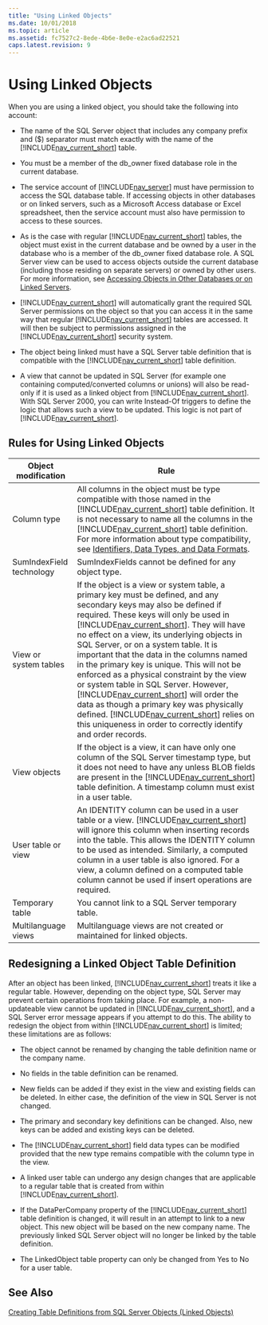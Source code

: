 ```yaml
---
title: "Using Linked Objects"
ms.date: 10/01/2018
ms.topic: article
ms.assetid: fc7527c2-8ede-4b6e-8e0e-e2ac6ad22521
caps.latest.revision: 9
---
```

# Using Linked Objects
When you are using a linked object, you should take the following into account:  
  
-   The name of the SQL Server object that includes any company prefix and \($\) separator must match exactly with the name of the [!INCLUDE[nav_current_short](includes/nav_current_short_md.md)] table.  
  
-   You must be a member of the db\_owner fixed database role in the current database.  
  
-   The service account of [!INCLUDE[nav_server](includes/nav_server_md.md)] must have permission to access the SQL database table. If accessing objects in other databases or on linked servers, such as a Microsoft Access database or Excel spreadsheet, then the service account must also have permission to access to these sources.  
  
-   As is the case with regular [!INCLUDE[nav_current_short](includes/nav_current_short_md.md)] tables, the object must exist in the current database and be owned by a user in the database who is a member of the db\_owner fixed database role. A SQL Server view can be used to access objects outside the current database \(including those residing on separate servers\) or owned by other users. For more information, see [Accessing Objects in Other Databases or on Linked Servers](Accessing-Objects-in-Other-Databases-or-on-Linked-Servers.md).  
  
-   [!INCLUDE[nav_current_short](includes/nav_current_short_md.md)] will automatically grant the required SQL Server permissions on the object so that you can access it in the same way that regular [!INCLUDE[nav_current_short](includes/nav_current_short_md.md)] tables are accessed. It will then be subject to permissions assigned in the [!INCLUDE[nav_current_short](includes/nav_current_short_md.md)] security system.  
  
-   The object being linked must have a SQL Server table definition that is compatible with the [!INCLUDE[nav_current_short](includes/nav_current_short_md.md)] table definition.  
  
-   A view that cannot be updated in SQL Server \(for example one containing computed/converted columns or unions\) will also be read-only if it is used as a linked object from [!INCLUDE[nav_current_short](includes/nav_current_short_md.md)]. With SQL Server 2000, you can write Instead-Of triggers to define the logic that allows such a view to be updated. This logic is not part of [!INCLUDE[nav_current_short](includes/nav_current_short_md.md)].  
  
## Rules for Using Linked Objects  
  
|**Object modification**|**Rule**|  
|-----------------------------|--------------|  
|Column type|All columns in the object must be type compatible with those named in the [!INCLUDE[nav_current_short](includes/nav_current_short_md.md)] table definition. It is not necessary to name all the columns in the [!INCLUDE[nav_current_short](includes/nav_current_short_md.md)] table definition. For more information about type compatibility, see [Identifiers, Data Types, and Data Formats](Identifiers--Data-Types--and-Data-Formats.md).|  
|SumIndexField technology|SumIndexFields cannot be defined for any object type.|  
|View or system tables|If the object is a view or system table, a primary key must be defined, and any secondary keys may also be defined if required. These keys will only be used in [!INCLUDE[nav_current_short](includes/nav_current_short_md.md)]. They will have no effect on a view, its underlying objects in SQL Server, or on a system table. It is important that the data in the columns named in the primary key is unique. This will not be enforced as a physical constraint by the view or system table in SQL Server. However, [!INCLUDE[nav_current_short](includes/nav_current_short_md.md)] will order the data as though a primary key was physically defined. [!INCLUDE[nav_current_short](includes/nav_current_short_md.md)] relies on this uniqueness in order to correctly identify and order records.|  
|View objects|If the object is a view, it can have only one column of the SQL Server timestamp type, but it does not need to have any unless BLOB fields are present in the [!INCLUDE[nav_current_short](includes/nav_current_short_md.md)] table definition. A timestamp column must exist in a user table.|  
|User table or view|An IDENTITY column can be used in a user table or a view. [!INCLUDE[nav_current_short](includes/nav_current_short_md.md)] will ignore this column when inserting records into the table. This allows the IDENTITY column to be used as intended. Similarly, a computed column in a user table is also ignored. For a view, a column defined on a computed table column cannot be used if insert operations are required.|  
|Temporary table|You cannot link to a SQL Server temporary table.|  
|Multilanguage views|Multilanguage views are not created or maintained for linked objects.|  
  
## Redesigning a Linked Object Table Definition  
 After an object has been linked, [!INCLUDE[nav_current_short](includes/nav_current_short_md.md)] treats it like a regular table. However, depending on the object type, SQL Server may prevent certain operations from taking place. For example, a non-updateable view cannot be updated in [!INCLUDE[nav_current_short](includes/nav_current_short_md.md)], and a SQL Server error message appears if you attempt to do this. The ability to redesign the object from within [!INCLUDE[nav_current_short](includes/nav_current_short_md.md)] is limited; these limitations are as follows:  
  
-   The object cannot be renamed by changing the table definition name or the company name.  
  
-   No fields in the table definition can be renamed.  
  
-   New fields can be added if they exist in the view and existing fields can be deleted. In either case, the definition of the view in SQL Server is not changed.  
  
-   The primary and secondary key definitions can be changed. Also, new keys can be added and existing keys can be deleted.  
  
-   The [!INCLUDE[nav_current_short](includes/nav_current_short_md.md)] field data types can be modified provided that the new type remains compatible with the column type in the view.  
  
-   A linked user table can undergo any design changes that are applicable to a regular table that is created from within [!INCLUDE[nav_current_short](includes/nav_current_short_md.md)].  
  
-   If the DataPerCompany property of the [!INCLUDE[nav_current_short](includes/nav_current_short_md.md)] table definition is changed, it will result in an attempt to link to a new object. This new object will be based on the new company name. The previously linked SQL Server object will no longer be linked by the table definition.  
  
-   The LinkedObject table property can only be changed from Yes to No for a user table.  
  
## See Also  
 [Creating Table Definitions from SQL Server Objects \(Linked Objects\)](Creating-Table-Definitions-from-SQL-Server-Objects--Linked-Objects-.md)
